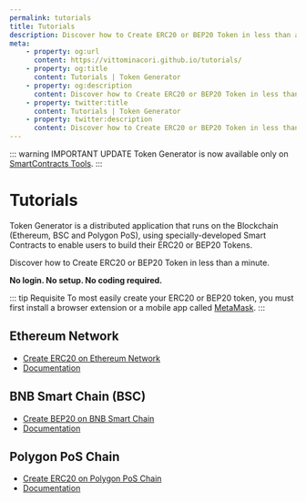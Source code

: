 ```yaml
---
permalink: tutorials
title: Tutorials
description: Discover how to Create ERC20 or BEP20 Token in less than a minute.
meta:
    - property: og:url 
      content: https://vittominacori.github.io/tutorials/
    - property: og:title
      content: Tutorials | Token Generator
    - property: og:description
      content: Discover how to Create ERC20 or BEP20 Token in less than a minute.
    - property: twitter:title
      content: Tutorials | Token Generator
    - property: twitter:description
      content: Discover how to Create ERC20 or BEP20 Token in less than a minute.
---
```


::: warning IMPORTANT UPDATE
Token Generator is now available only on [SmartContracts Tools](https://www.smartcontracts.tools/token-generator/).
:::

# Tutorials
Token Generator is a distributed application that runs on the Blockchain (Ethereum, BSC and Polygon PoS), using specially-developed Smart Contracts to enable users to build their ERC20 or BEP20 Tokens.

Discover how to Create ERC20 or BEP20 Token in less than a minute.

**No login. No setup. No coding required.**

::: tip Requisite
To most easily create your ERC20 or BEP20 token, you must first install a browser extension or a mobile app called [MetaMask](https://metamask.io/).
:::

## Ethereum Network
* [Create ERC20 on Ethereum Network](https://vittominacori.github.io/erc20-generator/)
* [Documentation](/tutorials/how-to-create-erc20-token/)

## BNB Smart Chain (BSC)
* [Create BEP20 on BNB Smart Chain](https://vittominacori.github.io/bep20-generator/)
* [Documentation](/tutorials/how-to-create-bep20-token/)

## Polygon PoS Chain
* [Create ERC20 on Polygon PoS Chain](https://vittominacori.github.io/polygon-generator/)
* [Documentation](/tutorials/how-to-create-polygon-erc20-token/)
